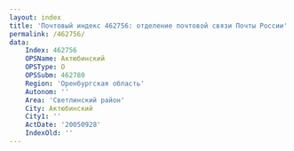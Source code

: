 ```yaml
---
layout: index
title: 'Почтовый индекс 462756: отделение почтовой связи Почты России'
permalink: /462756/
data:
    Index: 462756
    OPSName: Актюбинский
    OPSType: О
    OPSSubm: 462780
    Region: 'Оренбургская область'
    Autonom: ''
    Area: 'Светлинский район'
    City: Актюбинский
    City1: ''
    ActDate: '20050928'
    IndexOld: ''
---
```

